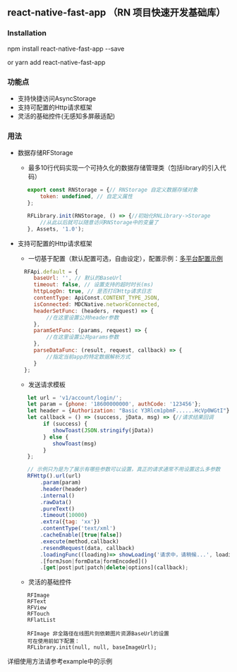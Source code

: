 ## react-native-fast-app （RN 项目快速开发基础库）

### Installation

npm install react-native-fast-app --save 

or yarn add react-native-fast-app


### 功能点

  * 支持快捷访问AsyncStorage
  * 支持可配置的Http请求框架
  * 灵活的基础控件(无感知多屏蔽适配)


### 用法 

   * 数据存储RFStorage
   
     * 最多10行代码实现一个可持久化的数据存储管理类（包括library的引入代码）
     
     ```jsx 
        export const RNStorage = {// RNStorage 自定义数据存储对象
            token: undefined, // 自定义属性
        };
     ```
     
     ```jsx 
        RFLibrary.init(RNStorage, () => {//初始化RNLibrary->Storage
            //从此以后就可以随意访问RNStorage中的变量了
        }, Assets, '1.0');
     ```
    
   * 支持可配置的Http请求框架
   
     * 一切基于配置（默认配置可选，自由设定），配置示例：[多平台配置示例](https://git.wecash.net/MobileDevCenter/ReactNativeDemo/blob/master/src/Main/Home/http/HttpConfig.js "功夫好车、功夫车服、闪管家、闪银等多平台多域名配置")
     
      ```jsx 
        RFApi.default = {
           baseUrl: '', // 默认的BaseUrl
           timeout: false, // 设置支持的超时时长(ms)
           httpLogOn: true, // 是否打印Http请求日志
           contentType: ApiConst.CONTENT_TYPE_JSON,
           isConnected: MDCNative.networkConnected,
           headerSetFunc: (headers, request) => {
               //在这里设置公共header参数
           },
           paramSetFunc: (params, request) => {
               //在这里设置公共params参数
           },
           parseDataFunc: (result, request, callback) => {
               //指定当前app的特定数据解析方式
           }
        };
      ```
     
     * 发送请求模板
     
     ```jsx 
        let url = 'v1/account/login/';
        let param = {phone: '18600000000', authCode: '123456'};
        let header = {Authorization: "Basic Y3Rlcm1pbmF......HcVp0WGtI"};
        let callback = () => (success, jData, msg) => {//请求结果回调
             if (success) {
                showToast(JSON.stringify(jData))
             } else {
                showToast(msg)
             }
        };
     
        // 示例只为是为了展示有哪些参数可以设置，真正的请求通常不用设置这么多参数
        RFHttp().url(url)
            .param(param)
            .header(header)
            .internal()
            .rawData()
            .pureText()
            .timeout(10000)
            .extra({tag: 'xx'})
            .contentType('text/xml')
            .cacheEnable([true|false])
            .execute(method,callback)
            .resendRequest(data, callback)
            .loadingFunc((loading)=> showLoading('请求中，请稍候...', loading))
            .[formJson|formData|formEncoded]()
            .[get|post|put|patch|delete|options](callback);
     ```
     
     * 灵活的基础控件
     ```
        RFImage
        RFText
        RFView
        RFTouch
        RFlatList
        
        RFImage 非全路径在线图片则依赖图片资源BaseUrl的设置
        可在使用前如下配置：
        RFLibrary.init(null, null, baseImageUrl);
     ```
    
 
  详细使用方法请参考example中的示例
